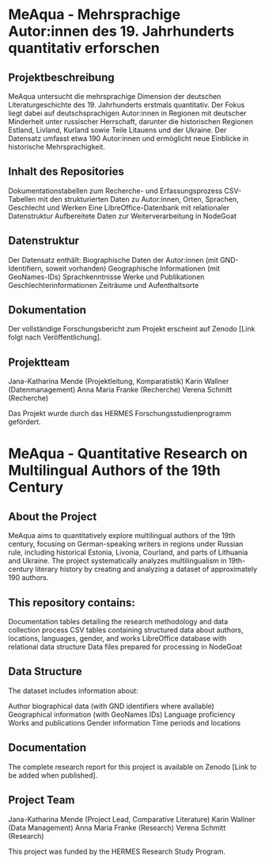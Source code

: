 # MeAqua - Mehrsprachige Autor:innen des 19. Jahrhunderts quantitativ erforschen 

## Projektbeschreibung
MeAqua untersucht die mehrsprachige Dimension der deutschen Literaturgeschichte des 19. Jahrhunderts erstmals quantitativ. Der Fokus liegt dabei auf deutschsprachigen Autor:innen in Regionen mit deutscher Minderheit unter russischer Herrschaft, darunter die historischen Regionen Estland, Livland, Kurland sowie Teile Litauens und der Ukraine. Der Datensatz umfasst etwa 190 Autor:innen und ermöglicht neue Einblicke in historische Mehrsprachigkeit.

## Inhalt des Repositories

Dokumentationstabellen zum Recherche- und Erfassungsprozess
CSV-Tabellen mit den strukturierten Daten zu Autor:innen, Orten, Sprachen, Geschlecht und Werken
Eine LibreOffice-Datenbank mit relationaler Datenstruktur
Aufbereitete Daten zur Weiterverarbeitung in NodeGoat

## Datenstruktur
Der Datensatz enthält:
Biographische Daten der Autor:innen (mit GND-Identifiern, soweit vorhanden)
Geographische Informationen (mit GeoNames-IDs)
Sprachkenntnisse
Werke und Publikationen
Geschlechterinformationen
Zeiträume und Aufenthaltsorte

## Dokumentation
Der vollständige Forschungsbericht zum Projekt erscheint auf Zenodo [Link folgt nach Veröffentlichung].

## Projektteam

Jana-Katharina Mende (Projektleitung, Komparatistik)
Karin Wallner (Datenmanagement)
Anna Maria Franke (Recherche)
Verena Schmitt (Recherche)

Das Projekt wurde durch das HERMES Forschungsstudienprogramm gefördert.

# MeAqua - Quantitative Research on Multilingual Authors of the 19th Century

## About the Project
MeAqua aims to quantitatively explore multilingual authors of the 19th century, focusing on German-speaking writers in regions under Russian rule, including historical Estonia, Livonia, Courland, and parts of Lithuania and Ukraine. The project systematically analyzes multilingualism in 19th-century literary history by creating and analyzing a dataset of approximately 190 authors.

## This repository contains:

Documentation tables detailing the research methodology and data collection process
CSV tables containing structured data about authors, locations, languages, gender, and works
LibreOffice database with relational data structure
Data files prepared for processing in NodeGoat

## Data Structure
The dataset includes information about:

Author biographical data (with GND identifiers where available)
Geographical information (with GeoNames IDs)
Language proficiency
Works and publications
Gender information
Time periods and locations

## Documentation
The complete research report for this project is available on Zenodo [Link to be added when published].

## Project Team

Jana-Katharina Mende (Project Lead, Comparative Literature)
Karin Wallner (Data Management)
Anna Maria Franke (Research)
Verena Schmitt (Research)

This project was funded by the HERMES Research Study Program.
